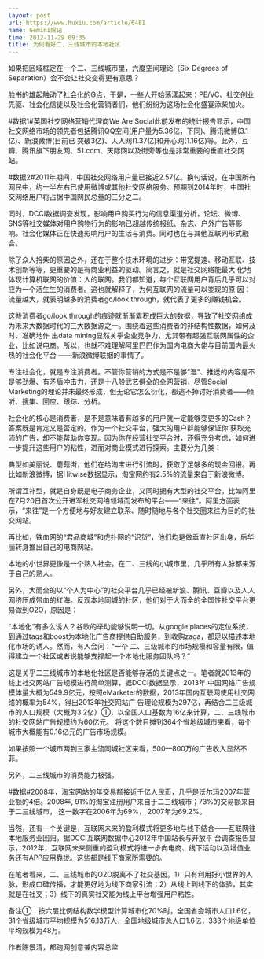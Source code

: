 ```yaml
---
layout: post
url: https://www.huxiu.com/article/6481
name: Gemini娱记
time: 2012-11-29 09:35
title: 为何看好二、三线城市的本地社区
---
```

如果把区域框定在一个二、三线城市里，六度空间理论（Six Degrees of Separation）会不会让社交变得更有意思？

脸书的雄起触动了社会化的G点，于是，一些人开始荡漾起来：PE/VC、社交创业先驱、社会化信徒以及社会化营销者们，他们纷纷为这场社会化盛宴添柴加火。

#数据1#英国社交网络营销代理商We Are Social此前发布的统计报告显示，中国社交网络市场的领先者包括腾讯QQ空间(用户量为5.36亿，下同)、腾讯微博(3.1亿)、新浪微博(目前已 突破3亿)、人人网(1.37亿)和开心网(1.16亿)等。此外，豆瓣、腾讯旗下朋友网、51.com、天际网以及街旁等也是非常重要的垂直社交网站。

#数据2#2011年期间，中国社交网络用户量已接近2.57亿。换句话说，在中国所有网民中，约一半左右已使用微博或其他社交网络服务。预期到2014年时，中国社交网络用户将占据中国网民总量的三分之二。

同时，DCCI数据调查发现，影响用户购买行为的信息渠道分析，论坛、微博、SNS等社交媒体对用户购物行为的影响已超越传统报纸、杂志、户外广告等影响。社会化媒体正在快速影响用户的生活与消费。同时也在与其他互联网形式融合。

除了众人拾柴的原因之外，还在于整个技术环境的进步：带宽提速、移动互联、技术创新等等，更重要的是有商业利益的驱动。简言之，就是社交网络能最大 化地体现计算机联网的价值：人的联网。我们都知道，每个互联网用户背后几乎可以对应为一个活生生的消费者。这也就解释了，为何互联网的流量可以变现的原 因：流量越大，就表明越多的消费者go/look through，就代表了更多的赚钱机会。

这些消费者go/look through的痕迹就渐渐累积成巨大的数据，导致了社交网络成为未来大数据时代的三大数据源之一。围绕着这些消费者的非结构性数据，如何及时、准确地作 出data mining显然关乎企业竞争力，尤其带有超强互联网属性的企业，比如说电商。所以，也就不难理解阿里巴巴作为国内电商大佬与目前国内最火热的社会化平台 ——新浪微博联姻的事情了。

专注社会化，就是专注消费者。不管你营销的方式是不是够“湿”、推送的内容是不是够劲爆、有矛盾冲击力，还是十八般武艺俱全的全网营销，尽管Social Marketing的理论并未最终形成，但无论它怎么衍化，都逃不掉讨好消费者——倾听、搜集、回应、跟踪、分析。

社会化的核心是消费者，是不是意味着有越多的用户就一定能够变更多的Cash？答案既是肯定又是否定的。作为一个社交平台，强大的用户群能够保证你 获取充沛的广告，却不能帮助你变现。因为你在经营社交平台时，还得充分考虑，如何进一步提升这些用户的粘性，进而对商业模式进行探索。主要分为几类：

典型如美丽说、蘑菇街，他们在给淘宝进行引流时，获取了足够多的现金回报。再比如新浪微博，据Hitwise数据显示，淘宝网约有2.5%的流量来自于新浪微博。

所谓互补型，就是自身既是电子商务企业，又同时拥有大型的社交平台。比如阿里在7月20日首次公开进军社交网络领域而发布的平台——“来往”。阿里方面表示，“来往”是一个方便地与好友建立联系、随时随地与各个社交圈来往为目的的社交网站。

再比如，铁血网的“君品商城”和虎扑网的“识货”，他们均是做垂直社区出身，后华丽转身推出自己的电商网站。

本地的小世界更像是一个熟人社会。在二、三线的小城市里，几乎所有人脉都来源于自己的熟人。

另外，大而全的以“个人为中心”的社交平台几乎已经被新浪、腾讯、豆瓣以及人人网挤压成带血的红海。反观本地同城的社区，他们对于大而全的全国性社交平台更易做到O2O，原因是：

“本地化”有多么诱人？谷歌的举动能够说明一切。从google places的定位系统，到通过tags和boost为本地化广告商提供自助服务，到收购zaga，都足以描述本地化市场的诱人。然而，有人会问：“一个 二、三级城市的市场规模和容量有限，值得建立一个社区或者说能够支撑起一个本地化服务团队吗？”

这是关乎二三线城市的本地化社区是否能够存活的关键点之一。笔者就2013年的线上社交网站广告规模进行简单测算，据DCCI数据显示，2013年 中国网络广告规模体量大概为549.9亿元，按照eMarketer的数据，2013年国内互联网使用社交网络的概率为54%，得出2013年社交网站广 告理论规模为297亿，再结合二三级城市的人口规模（大概为3.2亿）①，以全国人口基数为16亿来计算，二、三线城市的社交网站广告规模约为60亿元。 将这个数目摊到364个省地级城市来看，每个城市大概能有0.16亿元的广告市场规模。

如果按照一个城市两到三家主流同城社区来看，500—800万的广告收入显然不菲。

另外，二三线城市的消费能力极强。

#数据#2008年，淘宝网站的年交易额接近千亿人民币，几乎是沃尔玛2007年营业额的4倍。2008年, 91%的淘宝注册用户来自于二三线城市；73%的交易额来自于二三线城市， 这一数字在2006年为69%， 2007年为69.2%。

当然，还有一个关键是，互联网未来的盈利模式将更多地与线下结合——互联网往本地服务业回归。据DCCI互联网数据中心2012年中国站长与开放平 台调查报告显示，2012年，互联网未来侧重的盈利模式将进一步向电商、线下活动以及增值业务还有APP应用靠拢。这些都是线下商家所需要的。

在笔者看来，二、三线城市的O2O脱离不了社交基因。1）只有利用好小世界的人脉，形成口碑传播，才能更好地为线下商家引流；2）从线上到线下的体验，其实就是在社交；3）线下的真实社交能为线上平台增强用户粘性。

备注①：按六层比例结构数学模型计算城市化70%时，全国省会城市人口1.6亿，31个省级城市平均规模为516.13万人，全国地级城市总人口1.6亿，333个地级单位平均规模为48万。

作者陈景清，都跑网创意兼内容总监

